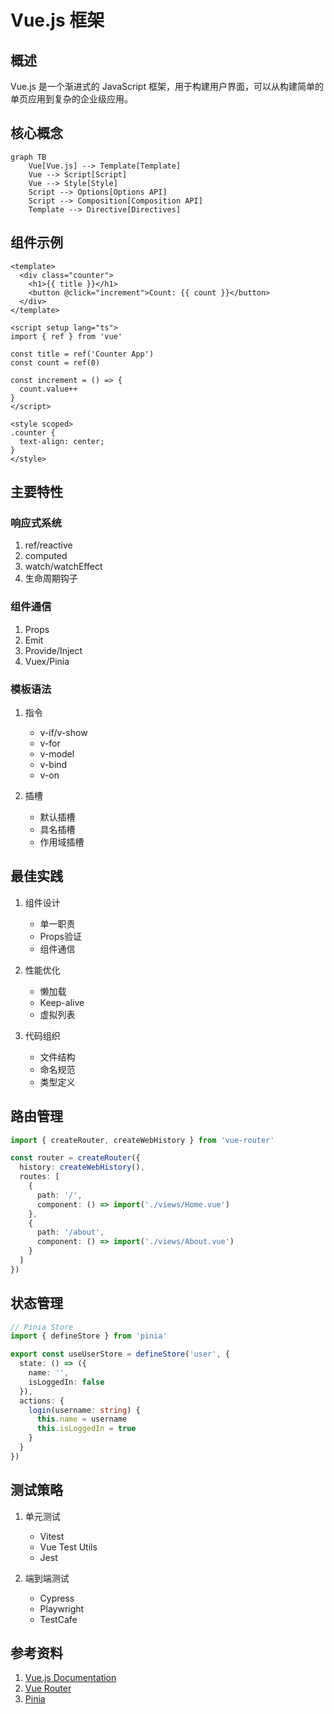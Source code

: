 # Vue.js 框架

## 概述
Vue.js 是一个渐进式的 JavaScript 框架，用于构建用户界面，可以从构建简单的单页应用到复杂的企业级应用。

## 核心概念
```mermaid
graph TB
    Vue[Vue.js] --> Template[Template]
    Vue --> Script[Script]
    Vue --> Style[Style]
    Script --> Options[Options API]
    Script --> Composition[Composition API]
    Template --> Directive[Directives]
```

## 组件示例
```vue
<template>
  <div class="counter">
    <h1>{{ title }}</h1>
    <button @click="increment">Count: {{ count }}</button>
  </div>
</template>

<script setup lang="ts">
import { ref } from 'vue'

const title = ref('Counter App')
const count = ref(0)

const increment = () => {
  count.value++
}
</script>

<style scoped>
.counter {
  text-align: center;
}
</style>
```

## 主要特性

### 响应式系统
1. ref/reactive
2. computed
3. watch/watchEffect
4. 生命周期钩子

### 组件通信
1. Props
2. Emit
3. Provide/Inject
4. Vuex/Pinia

### 模板语法
1. 指令
   - v-if/v-show
   - v-for
   - v-model
   - v-bind
   - v-on

2. 插槽
   - 默认插槽
   - 具名插槽
   - 作用域插槽

## 最佳实践
1. 组件设计
   - 单一职责
   - Props验证
   - 组件通信

2. 性能优化
   - 懒加载
   - Keep-alive
   - 虚拟列表

3. 代码组织
   - 文件结构
   - 命名规范
   - 类型定义

## 路由管理
```typescript
import { createRouter, createWebHistory } from 'vue-router'

const router = createRouter({
  history: createWebHistory(),
  routes: [
    {
      path: '/',
      component: () => import('./views/Home.vue')
    },
    {
      path: '/about',
      component: () => import('./views/About.vue')
    }
  ]
})
```

## 状态管理
```typescript
// Pinia Store
import { defineStore } from 'pinia'

export const useUserStore = defineStore('user', {
  state: () => ({
    name: '',
    isLoggedIn: false
  }),
  actions: {
    login(username: string) {
      this.name = username
      this.isLoggedIn = true
    }
  }
})
```

## 测试策略
1. 单元测试
   - Vitest
   - Vue Test Utils
   - Jest

2. 端到端测试
   - Cypress
   - Playwright
   - TestCafe

## 参考资料
1. [Vue.js Documentation](https://vuejs.org/guide/introduction.html)
2. [Vue Router](https://router.vuejs.org/)
3. [Pinia](https://pinia.vuejs.org/)
